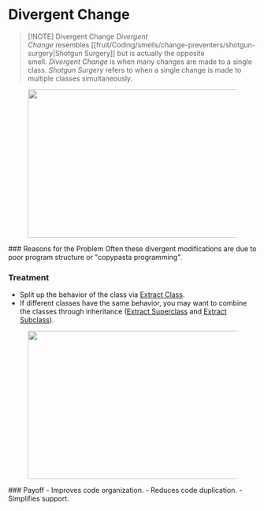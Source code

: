 # Divergent Change


> [!NOTE] Divergent Change
> _Divergent Change_ resembles [[fruit/Coding/smells/change-preventers/shotgun-surgery|Shotgun Surgery]] but is actually the opposite smell. _Divergent Change_ is when many changes are made to a single class. _Shotgun Surgery_ refers to when a single change is made to multiple classes simultaneously.

<figure class="image">
<img
src="https://refactoring.guru/images/refactoring/content/smells/divergent-change-01.png?id=d62e68e1778d67bf82ff74064c24de33"
srcset="https://refactoring.guru/images/refactoring/content/smells/divergent-change-01-2x.png?id=1c7d20737703941d1e3f7ad85e180578 2x"
width="500" height="300" />
</figure>
### Reasons for the Problem
Often these divergent modifications are due to poor program structure or "copypasta programming".

### Treatment
- Split up the behavior of the class via [Extract Class](/extract-class).
- If different classes have the same behavior, you may want to combine the classes through inheritance ([Extract Superclass](/extract-superclass) and [Extract Subclass](/extract-subclass)).

<figure class="image">
<img
src="https://refactoring.guru/images/refactoring/content/smells/divergent-change-02.png?id=21b6fd7cba36f123c09497cb8f5a5625"
srcset="https://refactoring.guru/images/refactoring/content/smells/divergent-change-02-2x.png?id=581f6218d8a2393ece88419ad60831da 2x"
loading="lazy" width="500" height="300" />
</figure>
### Payoff
- Improves code organization.
- Reduces code duplication.
- Simplifies support.
